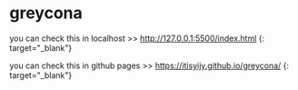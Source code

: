 # greycona

you can check this in localhost >>
http://127.0.0.1:5500/index.html {: target="_blank"}

you can check this in github pages >>
https://itisyijy.github.io/greycona/ {: target="_blank"}
